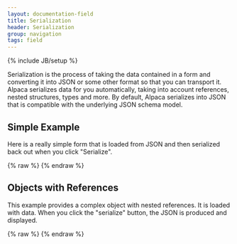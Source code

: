 ```yaml
---
layout: documentation-field
title: Serialization
header: Serialization
group: navigation
tags: field
---
```

{% include JB/setup %}

Serialization is the process of taking the data contained in a form and converting it into JSON or some other format
so that you can transport it.  Alpaca serializes data for you automatically, taking into account references, nested
structures, types and more.  By default, Alpaca serializes into JSON that is compatible with the underlying
JSON schema model.

## Simple Example

Here is a really simple form that is loaded from JSON and then serialized back out when you click "Serialize".

<div id="field1"></div>
{% raw %}
<script type="text/javascript" id="field1-script">
$("#field1").alpaca({
    "data": {
        "firstName": "John",
        "lastName": "McClane"
    },
    "schema": {
        "type": "object",
        "properties": {
            "firstName": {
                "type": "string",
                "title": "First Name"
            },
            "lastName": {
                "type": "string",
                "title": "Last Name"
            }
        }
    },
    "options": {
        "form": {
            "buttons": {
                "submit": {
                    "title": "Serialize",
                    "click": function() {
                        var value = this.getValue();
                        alert(JSON.stringify(value, null, "  "));
                    }
                }
            }
        }
    }
});
</script>
{% endraw %}

## Objects with References

This example provides a complex object with nested references.  It is loaded with
data.  When you click the "serialize" button, the JSON is produced and displayed.

<div id="field2"></div>
{% raw %}
<script type="text/javascript" id="field2-script">
$("#field2").alpaca({
    "dataSource": "/data/serialization-data.json",
    "schemaSource": "/data/serialization-schema.json",
    "options": {
        "form": {
            "buttons": {
                "submit": {
                    "title": "Serialize",
                    "click": function() {
                        var value = this.getValue();
                        alert(JSON.stringify(value, null, "  "));
                    }
                }
            }
        }
    }
});
</script>
{% endraw %}
